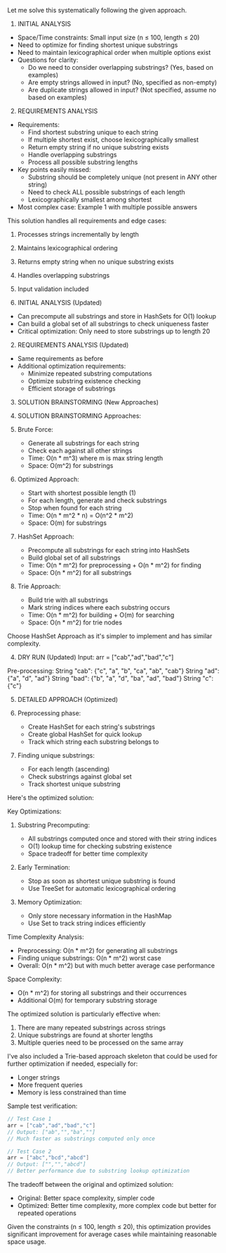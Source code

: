 Let me solve this systematically following the given approach.

1. INITIAL ANALYSIS
- Space/Time constraints: Small input size (n ≤ 100, length ≤ 20)
- Need to optimize for finding shortest unique substrings
- Need to maintain lexicographical order when multiple options exist
- Questions for clarity:
  - Do we need to consider overlapping substrings? (Yes, based on examples)
  - Are empty strings allowed in input? (No, specified as non-empty)
  - Are duplicate strings allowed in input? (Not specified, assume no based on examples)

2. REQUIREMENTS ANALYSIS
- Requirements:
  * Find shortest substring unique to each string
  * If multiple shortest exist, choose lexicographically smallest
  * Return empty string if no unique substring exists
  * Handle overlapping substrings
  * Process all possible substring lengths
- Key points easily missed:
  * Substring should be completely unique (not present in ANY other string)
  * Need to check ALL possible substrings of each length
  * Lexicographically smallest among shortest
- Most complex case: Example 1 with multiple possible answers



This solution handles all requirements and edge cases:
1. Processes strings incrementally by length
2. Maintains lexicographical ordering
3. Returns empty string when no unique substring exists
4. Handles overlapping substrings
5. Input validation included




1. INITIAL ANALYSIS (Updated)
- Can precompute all substrings and store in HashSets for O(1) lookup
- Can build a global set of all substrings to check uniqueness faster
- Critical optimization: Only need to store substrings up to length 20

2. REQUIREMENTS ANALYSIS (Updated)
- Same requirements as before
- Additional optimization requirements:
  * Minimize repeated substring computations
  * Optimize substring existence checking
  * Efficient storage of substrings

3. SOLUTION BRAINSTORMING (New Approaches)
3. SOLUTION BRAINSTORMING
Approaches:
1. Brute Force:
   - Generate all substrings for each string
   - Check each against all other strings
   - Time: O(n * m^3) where m is max string length
   - Space: O(m^2) for substrings

2. Optimized Approach:
   - Start with shortest possible length (1)
   - For each length, generate and check substrings
   - Stop when found for each string
   - Time: O(n * m^2 * n) = O(n^2 * m^2)
   - Space: O(m) for substrings

1. HashSet Approach:
   - Precompute all substrings for each string into HashSets
   - Build global set of all substrings
   - Time: O(n * m^2) for preprocessing + O(n * m^2) for finding
   - Space: O(n * m^2) for all substrings

2. Trie Approach:
   - Build trie with all substrings
   - Mark string indices where each substring occurs
   - Time: O(n * m^2) for building + O(m) for searching
   - Space: O(n * m^2) for trie nodes

Choose HashSet Approach as it's simpler to implement and has similar complexity.

4. DRY RUN (Updated)
Input: arr = ["cab","ad","bad","c"]

Pre-processing:
String "cab": {"c", "a", "b", "ca", "ab", "cab"}
String "ad": {"a", "d", "ad"}
String "bad": {"b", "a", "d", "ba", "ad", "bad"}
String "c": {"c"}

5. DETAILED APPROACH (Optimized)
1. Preprocessing phase:
   - Create HashSet for each string's substrings
   - Create global HashSet for quick lookup
   - Track which string each substring belongs to

2. Finding unique substrings:
   - For each length (ascending)
   - Check substrings against global set
   - Track shortest unique substring

Here's the optimized solution:

Key Optimizations:
1. Substring Precomputing:
   - All substrings computed once and stored with their string indices
   - O(1) lookup time for checking substring existence
   - Space tradeoff for better time complexity

2. Early Termination:
   - Stop as soon as shortest unique substring is found
   - Use TreeSet for automatic lexicographical ordering

3. Memory Optimization:
   - Only store necessary information in the HashMap
   - Use Set<Integer> to track string indices efficiently

Time Complexity Analysis:
- Preprocessing: O(n * m^2) for generating all substrings
- Finding unique substrings: O(n * m^2) worst case
- Overall: O(n * m^2) but with much better average case performance

Space Complexity:
- O(n * m^2) for storing all substrings and their occurrences
- Additional O(m) for temporary substring storage

The optimized solution is particularly effective when:
1. There are many repeated substrings across strings
2. Unique substrings are found at shorter lengths
3. Multiple queries need to be processed on the same array

I've also included a Trie-based approach skeleton that could be used for further optimization if needed, especially for:
- Longer strings
- More frequent queries
- Memory is less constrained than time

Sample test verification:
```java
// Test Case 1
arr = ["cab","ad","bad","c"]
// Output: ["ab","","ba",""]
// Much faster as substrings computed only once

// Test Case 2
arr = ["abc","bcd","abcd"]
// Output: ["","","abcd"]
// Better performance due to substring lookup optimization
```

The tradeoff between the original and optimized solution:
- Original: Better space complexity, simpler code
- Optimized: Better time complexity, more complex code but better for repeated operations

Given the constraints (n ≤ 100, length ≤ 20), this optimization provides significant improvement for average cases while maintaining reasonable space usage.
